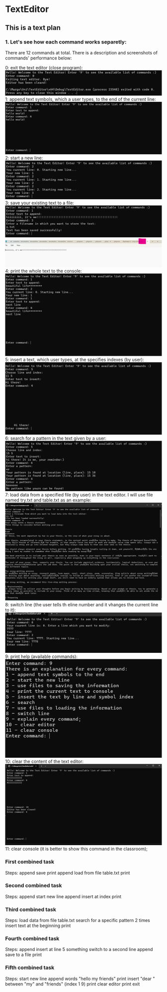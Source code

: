 # TextEditor

## This is a text plan

### 1. Let's see how each command works separetly:

There are 12 commands at total. There is a description and screenshots of commands' performance below:

0: exit the text editor (close program):
![](https://github.com/MarharytaFilipovych/TextEditor/blob/master/Screenshots%20of%20commands%20work/Command%200.png)
1: append text symbols, which a user types, to the end of the current line:
![](https://github.com/MarharytaFilipovych/TextEditor/blob/master/Screenshots%20of%20commands%20work/Command%201.png)
2: start a new line:
![](https://github.com/MarharytaFilipovych/TextEditor/blob/master/Screenshots%20of%20commands%20work/Command%202.png)
3: save your existing text to a file:
![](https://github.com/MarharytaFilipovych/TextEditor/blob/master/Screenshots%20of%20commands%20work/Command%203.png)
![](https://github.com/MarharytaFilipovych/TextEditor/blob/master/Screenshots%20of%20commands%20work/Command%203(file).png)
4: print the whole text to the console:
![](https://github.com/MarharytaFilipovych/TextEditor/blob/master/Screenshots%20of%20commands%20work/Command%204.png)
5: insert a text, which user types, at the specifies indexes (by user):
![](https://github.com/MarharytaFilipovych/TextEditor/blob/master/Screenshots%20of%20commands%20work/Command%205.png)
6: search for a pattern in the text given by a user:
![](https://github.com/MarharytaFilipovych/TextEditor/blob/master/Screenshots%20of%20commands%20work/Command%206.png)
7: load data from a specified file (by user) in the text editor. I will use file named try.txt and table.txt as an example:
![](https://github.com/MarharytaFilipovych/TextEditor/blob/master/Screenshots%20of%20commands%20work/Command%207.png)
8: switch line (the user tells th eline number and it vhanges the current line to it):
![](https://github.com/MarharytaFilipovych/TextEditor/blob/master/Screenshots%20of%20commands%20work/Command%208.png)
9: print help (available commands):
![](https://github.com/MarharytaFilipovych/TextEditor/blob/master/Screenshots%20of%20commands%20work/Command%209.png)
10: clear the content of the text editor:
![](https://github.com/MarharytaFilipovych/TextEditor/blob/master/Screenshots%20of%20commands%20work/Command%2010.png)
11: clear console (it is better to show this command in the classroom);

### First combined task
Steps:
append
save
print
append
load from file table.txt
print
![]()
![]()

### Second combined task
Steps:
append
start new line
append
insert at index 
print
![]()

### Third combined task
Steps:
load data from file table.txt
search for a specific pattern 2 times
insert text at the beginning
print
![]()
![]()

### Fourth combined task
Steps:
append
insert at line 5 something
switch to a second line
append
save to a file
print
![]()

### Fifth combined task
Steps:
start new line
append words "hello my friends"
print
insert "dear " between "my" and "friends" (index 1 9)
print
clear editor
print
exit
![]()
![]()